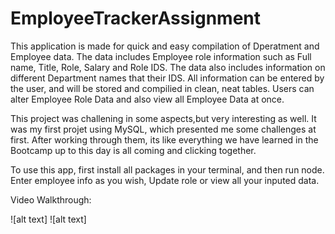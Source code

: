 # EmployeeTrackerAssignment

This application is made for quick and easy compilation of Dperatment and Employee data. The data includes Employee role information such as Full name, Title, Role, Salary and Role IDS. The data also includes information on different Department names that their IDS. All information can be entered by the user, and will be stored and compilied in clean, neat tables. Users can alter Employee Role Data and also view all Employee Data at once. 

This project was challening in some aspects,but very interesting as well. It was my first projet using MySQL, which presented me some challenges at first. After working through them, its like everything we have learned in the Bootcamp up to this day is all coming and clicking together.

To use this app, first install all packages in your terminal, and then run node. Enter employee info as you wish, Update role or view all your inputed data.


Video Walkthrough: 

![alt text]
![alt text]
